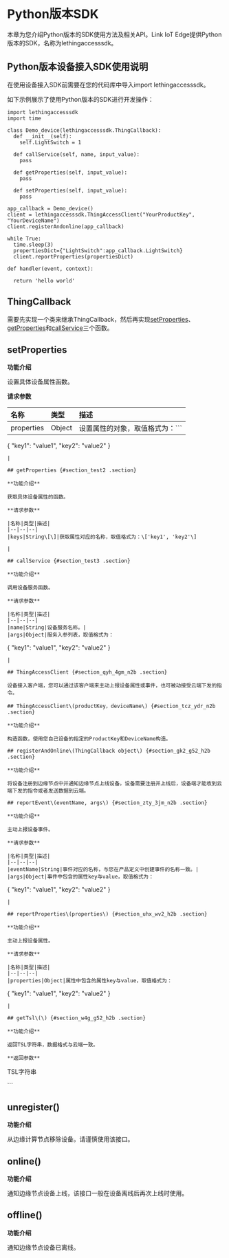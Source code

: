 # Python版本SDK

本章为您介绍Python版本的SDK使用方法及相关API。Link IoT Edge提供Python版本的SDK，名称为lethingaccesssdk。

## Python版本设备接入SDK使用说明 <a id="section_o42_tbs_n2b .section"></a>

在使用设备接入SDK前需要在您的代码库中导入import lethingaccesssdk。

如下示例展示了使用Python版本的SDK进行开发操作：

```text
import lethingaccesssdk
import time

class Demo_device(lethingaccesssdk.ThingCallback):
  def __init__(self):
    self.LightSwitch = 1

  def callService(self, name, input_value):
    pass

  def getProperties(self, input_value):
    pass

  def setProperties(self, input_value):
    pass

app_callback = Demo_device()
client = lethingaccesssdk.ThingAccessClient("YourProductKey", "YourDeviceName")
client.registerAndonline(app_callback)

while True:
  time.sleep(3)
  propertiesDict={"LightSwitch":app_callback.LightSwitch}
  client.reportProperties(propertiesDict)

def handler(event, context):

  return 'hello world'
```

## ThingCallback <a id="section_jyj_lgq_kfb .section"></a>

需要先实现一个类来继承ThingCallback，然后再实现[setProperties](python-ban-ben-sdk.md)、[getProperties](python-ban-ben-sdk.md)和[callService](python-ban-ben-sdk.md)三个函数。

## setProperties <a id="section_test1 .section"></a>

**功能介绍**

设置具体设备属性函数。

**请求参数**

| 名称 | 类型 | 描述 |
| :--- | :--- | :--- |
| properties | Object | 设置属性的对象，取值格式为：\`\`\` |

{ "key1": "value1", "key2": "value2" }

```text
|

## getProperties {#section_test2 .section}

**功能介绍**

获取具体设备属性的函数。

**请求参数**

|名称|类型|描述|
|--|--|--|
|keys|String\[\]|获取属性对应的名称，取值格式为：\['key1', 'key2'\]

|

## callService {#section_test3 .section}

**功能介绍**

调用设备服务函数。

**请求参数**

|名称|类型|描述|
|--|--|--|
|name|String|设备服务名称。|
|args|Object|服务入参列表，取值格式为：
```

{ "key1": "value1", "key2": "value2" }

```text
|

## ThingAccessClient {#section_qyh_4gm_n2b .section}

设备接入客户端，您可以通过该客户端来主动上报设备属性或事件，也可被动接受云端下发的指令。

## ThingAccessClient\(productKey，deviceName\) {#section_tcz_ydr_n2b .section}

**功能介绍**

构造函数，使用您自己设备的指定的ProductKey和DeviceName构造。

## registerAndOnline\(ThingCallback object\) {#section_gk2_g52_h2b .section}

**功能介绍**

将设备注册到边缘节点中并通知边缘节点上线设备。设备需要注册并上线后，设备端才能收到云端下发的指令或者发送数据到云端。

## reportEvent\(eventName, args\) {#section_zty_3jm_n2b .section}

**功能介绍**

主动上报设备事件。

**请求参数**

|名称|类型|描述|
|--|--|--|
|eventName|String|事件对应的名称，与您在产品定义中创建事件的名称一致。|
|args|Object|事件中包含的属性key与value，取值格式为：
```

{ "key1": "value1", "key2": "value2" }

```text
|

## reportProperties\(properties\) {#section_uhx_wv2_h2b .section}

**功能介绍**

主动上报设备属性。

**请求参数**

|名称|类型|描述|
|--|--|--|
|properties|Object|属性中包含的属性key与value，取值格式为：
```

{ "key1": "value1", "key2": "value2" }

```text
|

## getTsl\(\) {#section_w4g_g52_h2b .section}

**功能介绍**

返回TSL字符串，数据格式与云端一致。

**返回参数**
```

TSL字符串

\`\`\`

## unregister\(\) <a id="section_hdh_g52_h2b .section"></a>

**功能介绍**

从边缘计算节点移除设备。请谨慎使用该接口。

## online\(\) <a id="section_ath_g52_h2b .section"></a>

**功能介绍**

通知边缘节点设备上线，该接口一般在设备离线后再次上线时使用。

## offline\(\) <a id="section_wq3_g52_h2b .section"></a>

**功能介绍**

通知边缘节点设备已离线。

